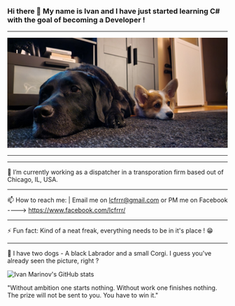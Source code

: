 ### Hi there 👋 My name is Ivan and I have just started learning C# with the goal of becoming a Developer ! 
-----------------------------------------------------------------------------------------------------------------------------------------------

![](Read_me_banner.jpg)

_______________________________________________________________________________________________________________________________________________

------------------------------------------------------------------------------------------------------------------------------------------------

🔭 I’m currently working as a dispatcher in a transporation firm based out of Chicago, IL, USA.

------------------------------------------------------------------------------------------------------------------------------------------------

📫 How to reach me:  | Email me on lcfrrr@gmail.com or PM me on Facebook ----> https://www.facebook.com/lcfrrr/

-------------------------------------------------------------------------------------------------------------------------------------------------

⚡ Fun fact: Kind of a neat freak, everything needs to be in it's place ! 😁 

------------------------------------------------------------------------------------------------------------------------------------------------

🐶 I have two dogs - A black Labrador and a small Corgi. I guess you've already seen the picture, right ? 

![Ivan Marinov's GitHub stats](https://github-readme-stats.vercel.app/api?username=anuraghazra&theme=dark&show_icons=true)


"Without ambition one starts nothing. Without work one finishes nothing. The prize will not be sent to you. You have to win it."

<!--
**I-M-Marinov/I-M-Marinov** is a ✨ _special_ ✨ repository because its `README.md` (this file) appears on your GitHub profile.

Here are some ideas to get you started:

- 🔭 I’m currently working on ...
- 🌱 I’m currently learning ...
- 👯 I’m looking to collaborate on ...
- 🤔 I’m looking for help with ...
- 💬 Ask me about ...
- 📫 How to reach me: ...
- 😄 Pronouns: ...
- ⚡ Fun fact: ...
-->
